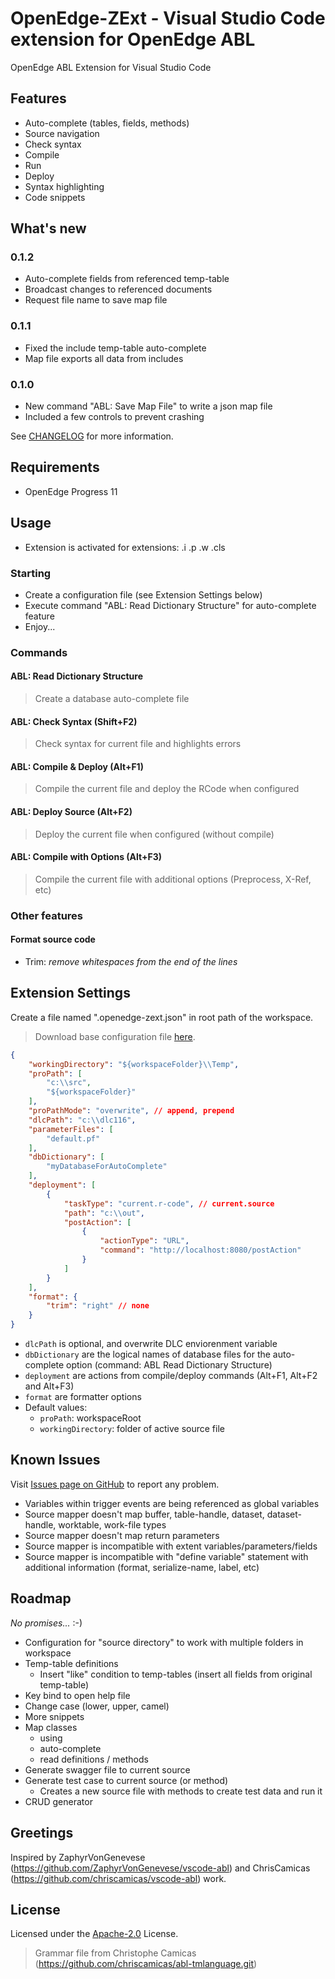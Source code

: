 # OpenEdge-ZExt - Visual Studio Code extension for OpenEdge ABL

OpenEdge ABL Extension for Visual Studio Code

## Features

- Auto-complete (tables, fields, methods)
- Source navigation
- Check syntax
- Compile
- Run
- Deploy
- Syntax highlighting
- Code snippets

## What's new

### 0.1.2
- Auto-complete fields from referenced temp-table
- Broadcast changes to referenced documents
- Request file name to save map file

### 0.1.1
- Fixed the include temp-table auto-complete
- Map file exports all data from includes

### 0.1.0
- New command "ABL: Save Map File" to write a json map file
- Included a few controls to prevent crashing

See [CHANGELOG](CHANGELOG.md) for more information.

## Requirements

- OpenEdge Progress 11

## Usage
- Extension is activated for extensions: .i .p .w .cls

### Starting
- Create a configuration file (see Extension Settings below)
- Execute command "ABL: Read Dictionary Structure" for auto-complete feature
- Enjoy...

### Commands

#### ABL: Read Dictionary Structure
> Create a database auto-complete file

#### ABL: Check Syntax (Shift+F2)
> Check syntax for current file and highlights errors

#### ABL: Compile & Deploy (Alt+F1)
> Compile the current file and deploy the RCode when configured

#### ABL: Deploy Source (Alt+F2)
> Deploy the current file when configured (without compile)

#### ABL: Compile with Options (Alt+F3)
> Compile the current file with additional options (Preprocess, X-Ref, etc)

### Other features

#### Format source code

- Trim: *remove whitespaces from the end of the lines*

## Extension Settings

Create a file named ".openedge-zext.json" in root path of the workspace.
> Download base configuration file [here](resources/examples/.openedge-zext.json).

```JSON
{
    "workingDirectory": "${workspaceFolder}\\Temp",
    "proPath": [
        "c:\\src",
        "${workspaceFolder}"
    ],
    "proPathMode": "overwrite", // append, prepend
    "dlcPath": "c:\\dlc116",
    "parameterFiles": [
        "default.pf"
    ],
    "dbDictionary": [
        "myDatabaseForAutoComplete"
    ],
    "deployment": [
        {
            "taskType": "current.r-code", // current.source
            "path": "c:\\out",
            "postAction": [
                {
                    "actionType": "URL",
                    "command": "http://localhost:8080/postAction"
                }
            ]
        }
    ],
    "format": {
        "trim": "right" // none
    }
}
```

- `dlcPath` is optional, and overwrite DLC enviorenment variable
- `dbDictionary` are the logical names of database files for the auto-complete option (command: ABL Read Dictionary Structure)
- `deployment` are actions from compile/deploy commands (Alt+F1, Alt+F2 and Alt+F3)
- `format` are formatter options
- Default values:
    - `proPath`: workspaceRoot
    - `workingDirectory`: folder of active source file

## Known Issues

Visit [Issues page on GitHub](https://github.com/ezequielgandolfi/openedge-zext/issues) to report any problem.

- Variables within trigger events are being referenced as global variables
- Source mapper doesn't map buffer, table-handle, dataset, dataset-handle, worktable, work-file types
- Source mapper doesn't map return parameters
- Source mapper is incompatible with extent variables/parameters/fields
- Source mapper is incompatible with "define variable" statement with additional information (format, serialize-name, label, etc)

## Roadmap

_No promises..._ :-)

- Configuration for "source directory" to work with multiple folders in workspace
- Temp-table definitions
    - Insert "like" condition to temp-tables (insert all fields from original temp-table)
- Key bind to open help file
- Change case (lower, upper, camel)
- More snippets
- Map classes
    - using
    - auto-complete
    - read definitions / methods
- Generate swagger file to current source
- Generate test case to current source (or method)
    - Creates a new source file with methods to create test data and run it
- CRUD generator

## Greetings
Inspired by ZaphyrVonGenevese (https://github.com/ZaphyrVonGenevese/vscode-abl) and ChrisCamicas (https://github.com/chriscamicas/vscode-abl) work.

## License
Licensed under the [Apache-2.0](LICENSE) License.

> Grammar file from Christophe Camicas (https://github.com/chriscamicas/abl-tmlanguage.git)